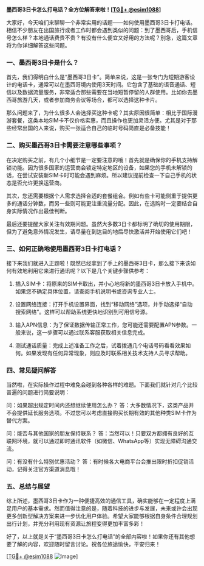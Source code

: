 **墨西哥3日卡怎么打电话？全方位解答来啦！[[TG💪+ @esim1088](https://t.me/s/esim1088)]**

大家好，今天咱们来聊聊一个非常实用的话题——如何使用墨西哥3日卡打电话。相信不少朋友在出国旅行或者工作时都会遇到类似的问题：到了墨西哥后，手机信号怎么样？本地通话费贵不贵？有没有什么便宜又好用的方法呢？别急，这篇文章将为你详细解答这些问题。

### 一、墨西哥3日卡是什么？

首先，我们得明白什么是“墨西哥3日卡”。简单来说，这是一张专门为短期游客设计的电话卡，通常可以在墨西哥境内使用3天时间。它包含了基础的语音通话、短信以及数据流量服务，非常适合那些需要在当地短暂停留的人群使用。比如你去墨西哥旅游几天，或者参加商务会议等场合，都可以选择这种卡片。

那么问题来了，为什么很多人会选择买这种卡呢？其实原因很简单：相比于国际漫游套餐，这类本地SIM卡不仅价格实惠，而且操作也更加灵活方便。尤其是对于那些经常出国的人来说，购买一张适合自己的临时号码简直是必备技能！

### 二、购买墨西哥3日卡需要注意哪些事项？

在决定购买之前，有几个小细节是一定要注意的哦！首先就是确保你的手机支持解锁功能。因为很多国家的运营商会锁定特定地区的设备，如果您的手机未解锁的话，在尝试安装新SIM卡时可能会遇到麻烦。所以建议提前检查一下自己手机的状态是否允许更换运营商。

其次，您还需要根据个人需求选择合适的套餐组合。例如有些卡可能侧重于提供更多的通话分钟数，而另一些则可能更注重流量分配。因此，在选购时一定要结合自身实际情况作出最佳判断。

最后还要提醒大家关注有效期问题。虽然大多数3日卡都标明了确切的使用期限，但为了避免意外情况发生，请尽量在到达目的地后尽快激活并开始使用它们吧！

### 三、如何正确地使用墨西哥3日卡打电话？

接下来我们就进入正题啦！既然已经拿到了手上的墨西哥3日卡，那么接下来该如何有效地利用它来进行通讯呢？以下是几个关键步骤供参考：

1. 插入SIM卡：将原来的SIM卡取出，并小心地将新的墨西哥3日卡放入手机中。如果您不确定具体位置，请查阅手机说明书或咨询专业人士。
   
2. 设置网络连接：打开手机设置界面，找到“移动网络”选项，并手动选择“自动搜索网络”。这样可以帮助系统更快地识别到可用信号源。

3. 输入APN信息：为了保证数据传输正常工作，您可能还需要配置APN参数。一般来说，这一步骤可以通过联系客服获取相关信息完成。

4. 测试通话质量：完成上述准备工作之后，试着拨通几个电话号码看看效果如何。如果发现有任何异常现象，则应及时联系相关技术支持人员寻求帮助。

### 四、常见疑问解答

当然啦，在实际操作过程中难免会碰到各种各样的难题。下面我们就针对几个比较普遍的问题进行简要说明：

问：如果超出规定时间内还想继续使用怎么办？
答：大多数情况下，这类产品并不会提供延长服务选项。不过您可以考虑直接购买长期有效的其他种类SIM卡作为替代方案。

问：能否与其他国家的朋友保持联系？
答：当然可以！只要双方都拥有良好的互联网环境，就可以通过即时通讯软件（如微信、WhatsApp等）实现无障碍沟通交流。

问：有没有什么特别优惠活动？
答：有时候各大电商平台会推出限时折扣促销活动，记得关注官方渠道消息哦！

### 五、总结与展望

综上所述，墨西哥3日卡作为一种便捷高效的通信工具，确实能够在一定程度上满足用户的基本需求。然而值得注意的是，随着科技的进步与发展，未来或许会出现更多创新型解决方案来进一步优化用户体验。希望大家能够根据自身条件合理规划出行计划，并充分利用现有资源让旅程变得更加丰富多彩！

好了，以上就是关于“墨西哥3日卡怎么打电话”的全部内容啦！如果你还有其他想要了解的内容，欢迎随时留言讨论。祝各位旅途愉快，平安归来！

[[TG💪+ @esim1088](https://t.me/s/esim1088) ![Image](https://i.postimg.cc/4NQfJmqS/Snipaste-2025-05-13-00-14-12.png)]
